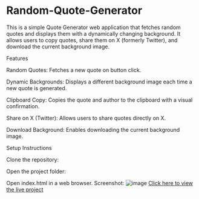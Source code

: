 # Random-Quote-Generator
This is a simple Quote Generator web application that fetches random quotes and displays them with a dynamically changing background. It allows users to copy quotes, share them on X (formerly Twitter), and download the current background image.

Features

Random Quotes: Fetches a new quote on button click.

Dynamic Backgrounds: Displays a different background image each time a new quote is generated.

Clipboard Copy: Copies the quote and author to the clipboard with a visual confirmation.

Share on X (Twitter): Allows users to share quotes directly on X.

Download Background: Enables downloading the current background image.

Setup Instructions

Clone the repository:

Open the project folder:

Open index.html in a web browser.
Screenshot:
![image](https://github.com/user-attachments/assets/3030b344-ec80-495e-823e-4a663165fec5)
[Click here to view the live project]([rainbow-seahorse-67fbde.netlify.app](https://rainbow-seahorse-67fbde.netlify.app/))
